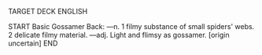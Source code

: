 TARGET DECK
ENGLISH

START
Basic
Gossamer
Back: —n. 1 filmy substance of small spiders' webs. 2 delicate filmy material. —adj. Light and flimsy as gossamer. [origin uncertain]
END
